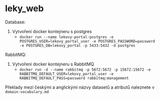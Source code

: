 # leky_web

Database:
1. Vytvoření docker kontejneru s postgres
   * `docker run --name lekovy-portal-postgres -e POSTGRES_USER=lekovy_portal_user -e POSTGRES_PASSWORD=password -e POSTGRES_DB=lekovy_portal -p 5433:5432 -d postgres`

RabbitMQ:
1. Vytvoření docker kontejneru s RabbitMQ
   * `docker run -d --name rabbitmq -p 5672:5672 -p 15672:15672 -e RABBITMQ_DEFAULT_USER=lekovy_portal_user -e RABBITMQ_DEFAULT_PASS=password rabbitmq:management`

Překlady mezi českými a anglickými názvy datasetů a atributů naleznete v `domain-vocabulary.md`